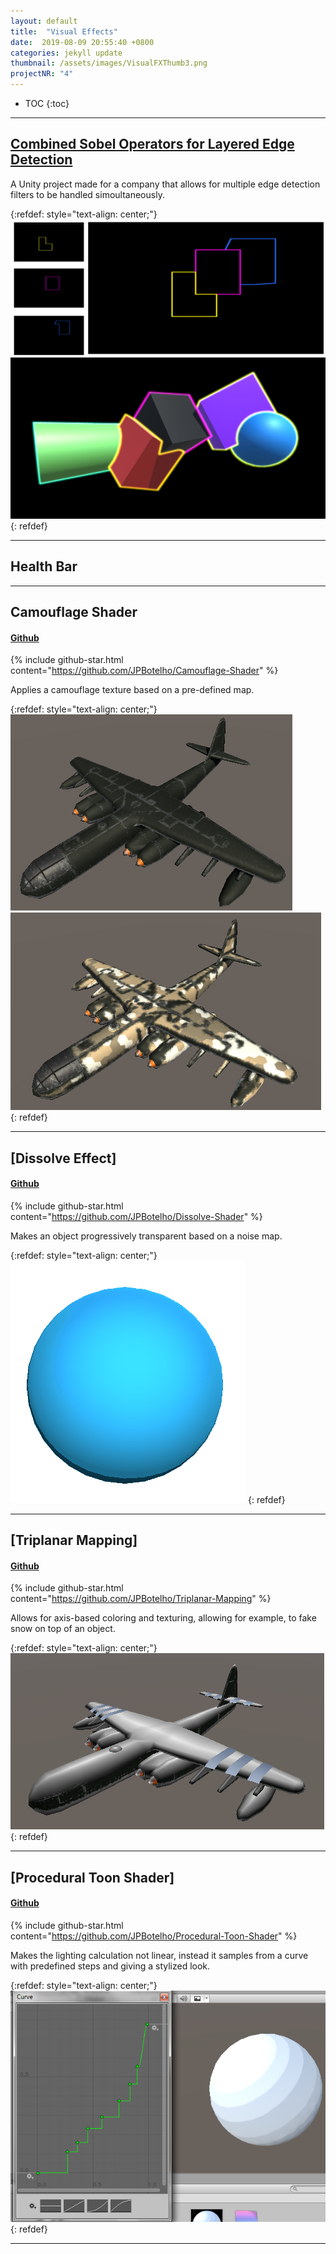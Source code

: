 ```yaml
---
layout: default
title:  "Visual Effects"
date:  2019-08-09 20:55:40 +0800
categories: jekyll update
thumbnail: /assets/images/VisualFXThumb3.png
projectNR: "4"
---
```


<script async defer src="https://buttons.github.io/buttons.js"></script>



* TOC
{:toc}

---

## [Combined Sobel Operators for Layered Edge Detection]()
A Unity project made for a company that allows for multiple edge detection filters to be handled simoultaneously.

{:refdef: style="text-align: center;"}
![Test](/assets/images/Sobel2.png "ageag")
![Test](/assets/images/VisualFXThumb3.png "ageag")
{: refdef}

---


## Health Bar

---



## Camouflage Shader
#### [Github](https://github.com/JPBotelho/Camouflage-Shader)
{% include github-star.html content="https://github.com/JPBotelho/Camouflage-Shader" %} 


Applies a camouflage texture based on a pre-defined map. 

{:refdef: style="text-align: center;"}
![Test](/assets/images/Camo2.png "ageag")
![Test](/assets/images/Camo1.png "ageag")
{: refdef}

---


## [Dissolve Effect]
#### [Github](https://github.com/JPBotelho/Dissolve-Shader)
{% include github-star.html content="https://github.com/JPBotelho/Dissolve-Shader" %} 

Makes an object progressively transparent based on a noise map.


{:refdef: style="text-align: center;"}
![Test](/assets/images/Dissolve.gif "ageag")
{: refdef}

---


## [Triplanar Mapping]
#### [Github](https://github.com/JPBotelho/Triplanar-Mapping)
{% include github-star.html content="https://github.com/JPBotelho/Triplanar-Mapping" %} 

Allows for axis-based coloring and texturing, allowing for example, to fake snow on top of an object.

{:refdef: style="text-align: center;"}
![Test](/assets/images/Triplanar.png "ageag")
{: refdef}

---


## [Procedural Toon Shader]
#### [Github](https://github.com/JPBotelho/Procedural-Toon-Shader)
{% include github-star.html content="https://github.com/JPBotelho/Procedural-Toon-Shader" %} 

Makes the lighting calculation not linear, instead it samples from a curve with predefined steps and giving a stylized look.

{:refdef: style="text-align: center;"}
![Test](/assets/images/ProcToonShader.png "ageag")
{: refdef}

---





